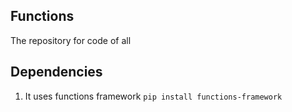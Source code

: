 Functions
-------------------------

The repository for code of all


Dependencies
-----------------------------

1. It uses functions framework `pip install functions-framework`
